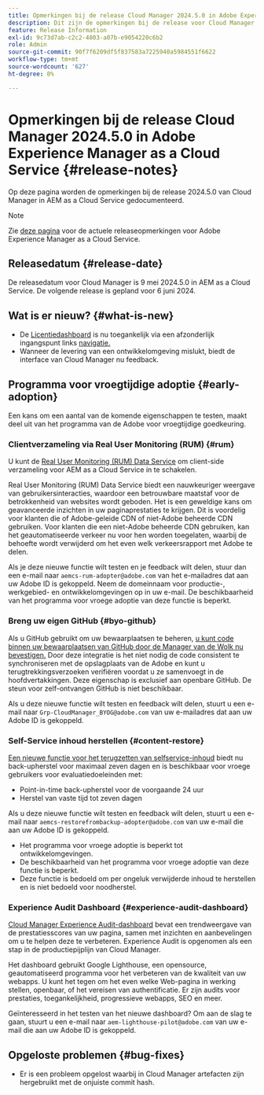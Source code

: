 ```yaml
---
title: Opmerkingen bij de release Cloud Manager 2024.5.0 in Adobe Experience Manager as a Cloud Service
description: Dit zijn de opmerkingen bij de release voor Cloud Manager 2024.5.0 in AEM as a Cloud Service.
feature: Release Information
exl-id: 9c73d7ab-c2c2-4803-a07b-e9054220c6b2
role: Admin
source-git-commit: 90f7f6209df5f837583a7225940a5984551f6622
workflow-type: tm+mt
source-wordcount: '627'
ht-degree: 0%

---
```



# Opmerkingen bij de release Cloud Manager 2024.5.0 in Adobe Experience Manager as a Cloud Service {#release-notes}

Op deze pagina worden de opmerkingen bij de release 2024.5.0 van Cloud Manager in AEM as a Cloud Service gedocumenteerd.

>[!NOTE]
>
>Zie [deze pagina](/help/release-notes/release-notes-cloud/release-notes-current.md) voor de actuele releaseopmerkingen voor Adobe Experience Manager as a Cloud Service.

## Releasedatum {#release-date}

De releasedatum voor Cloud Manager is 9 mei 2024.5.0 in AEM as a Cloud Service. De volgende release is gepland voor 6 juni 2024.

## Wat is er nieuw? {#what-is-new}

* De [Licentiedashboard](/help/implementing/cloud-manager/license-dashboard.md) is nu toegankelijk via een afzonderlijk ingangspunt links [navigatie.](/help/implementing/cloud-manager/navigation.md)
* Wanneer de levering van een ontwikkelomgeving mislukt, biedt de interface van Cloud Manager nu feedback.

## Programma voor vroegtijdige adoptie {#early-adoption}

Een kans om een aantal van de komende eigenschappen te testen, maakt deel uit van het programma van de Adobe voor vroegtijdige goedkeuring.

### Clientverzameling via Real User Monitoring (RUM) {#rum}

U kunt de [Real User Monitoring (RUM) Data Service](/help/implementing/cloud-manager/content-requests.md#cliendside-collection) om client-side verzameling voor AEM as a Cloud Service in te schakelen.

Real User Monitoring (RUM) Data Service biedt een nauwkeuriger weergave van gebruikersinteracties, waardoor een betrouwbare maatstaf voor de betrokkenheid van websites wordt geboden. Het is een geweldige kans om geavanceerde inzichten in uw paginaprestaties te krijgen. Dit is voordelig voor klanten die of Adobe-geleide CDN of niet-Adobe beheerde CDN gebruiken. Voor klanten die een niet-Adobe beheerde CDN gebruiken, kan het geautomatiseerde verkeer nu voor hen worden toegelaten, waarbij de behoefte wordt verwijderd om het even welk verkeersrapport met Adobe te delen.

Als je deze nieuwe functie wilt testen en je feedback wilt delen, stuur dan een e-mail naar `aemcs-rum-adopter@adobe.com` van het e-mailadres dat aan uw Adobe ID is gekoppeld. Neem de domeinnaam voor productie-, werkgebied- en ontwikkelomgevingen op in uw e-mail.  De beschikbaarheid van het programma voor vroege adoptie van deze functie is beperkt.

### Breng uw eigen GitHub {#byo-github}

Als u GitHub gebruikt om uw bewaarplaatsen te beheren, [u kunt code binnen uw bewaarplaatsen van GitHub door de Manager van de Wolk nu bevestigen.](/help/implementing/cloud-manager/managing-code/byo-github.md) Door deze integratie is het niet nodig de code consistent te synchroniseren met de opslagplaats van de Adobe en kunt u terugtrekkingsverzoeken verifiëren voordat u ze samenvoegt in de hoofdvertakkingen. Deze eigenschap is exclusief aan openbare GitHub. De steun voor zelf-ontvangen GitHub is niet beschikbaar.

Als u deze nieuwe functie wilt testen en feedback wilt delen, stuurt u een e-mail naar `Grp-CloudManager_BYOG@adobe.com` van uw e-mailadres dat aan uw Adobe ID is gekoppeld.

### Self-Service inhoud herstellen {#content-restore}

[Een nieuwe functie voor het terugzetten van selfservice-inhoud](/help/operations/restore.md) biedt nu back-upherstel voor maximaal zeven dagen en is beschikbaar voor vroege gebruikers voor evaluatiedoeleinden met:

* Point-in-time back-upherstel voor de voorgaande 24 uur
* Herstel van vaste tijd tot zeven dagen

Als u deze nieuwe functie wilt testen en feedback wilt delen, stuurt u een e-mail naar `aemcs-restorefrombackup-adopter@adobe.com` van uw e-mail die aan uw Adobe ID is gekoppeld.

* Het programma voor vroege adoptie is beperkt tot ontwikkelomgevingen.
* De beschikbaarheid van het programma voor vroege adoptie van deze functie is beperkt.
* Deze functie is bedoeld om per ongeluk verwijderde inhoud te herstellen en is niet bedoeld voor noodherstel.

### Experience Audit Dashboard {#experience-audit-dashboard}

[Cloud Manager Experience Audit-dashboard](/help/implementing/cloud-manager/experience-audit-dashboard.md) bevat een trendweergave van de prestatiesscores van uw pagina, samen met inzichten en aanbevelingen om u te helpen deze te verbeteren. Experience Audit is opgenomen als een stap in de productiepijplijn van Cloud Manager.

Het dashboard gebruikt Google Lighthouse, een opensource, geautomatiseerd programma voor het verbeteren van de kwaliteit van uw webapps. U kunt het tegen om het even welke Web-pagina in werking stellen, openbaar, of het vereisen van authentificatie. Er zijn audits voor prestaties, toegankelijkheid, progressieve webapps, SEO en meer.

Geïnteresseerd in het testen van het nieuwe dashboard? Om aan de slag te gaan, stuurt u een e-mail naar `aem-lighthouse-pilot@adobe.com` van uw e-mail die aan uw Adobe ID is gekoppeld.

## Opgeloste problemen {#bug-fixes}

* Er is een probleem opgelost waarbij in Cloud Manager artefacten zijn hergebruikt met de onjuiste commit hash.
